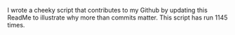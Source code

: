 I wrote a cheeky script that contributes to my Github by updating this ReadMe to illustrate why more than commits matter. This script has run 1145 times.